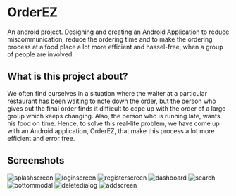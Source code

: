 # OrderEZ
An android project.
Designing and creating an Android Application to reduce miscommunication, reduce the ordering time and to make the ordering process at a food place a lot more efficient and hassel-free, when a group of people are involved.


## What is this project about?

We often find ourselves in a situation where the waiter at a particular restaurant has been waiting to note down the order, but the person who gives out the final order finds it difficult to cope up with the order of a large group which keeps changing. Also, the person who is running late, wants his food on time. Hence, to solve this real-life problem, we have come up with an Android application, OrderEZ, that make this process a lot more efficient and error free.


## Screenshots

![splashscreen](images/SplashScreen.png)
![loginscreen](images/LoginPage.png)
![registerscreen](images/RegisterPage.png)
![dashboard](images/Dashboard.png)
![search](images/Search.png)
![bottommodal](images/UpdateBottomModal.png)
![deletedialog](images/DeleteDialog.png)
![addscreen](images/AddScreen.png)



